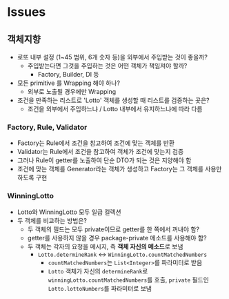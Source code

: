 # Issues
## 객체지향
- 로또 내부 설정 (1~45 범위, 6개 숫자 등)을 외부에서 주입받는 것이 좋을까?
  - 주입받는다면 그것을 주입하는 것은 어떤 객체가 책임져야 할까?
    - Factory, Builder, DI 등
- 모든 primitive 를 Wrapping 해야 하나?
  - 외부로 노출될 경우에만 Wrapping
- 조건을 만족하는 리스트로 'Lotto' 객체를 생성할 때 리스트를 검증하는 곳은?
  - 조건을 외부에서 주입하느냐 / Lotto 내부에서 유지하느냐에 따라 다름
### Factory, Rule, Validator
- Factory는 Rule에서 조건을 참고하여 조건에 맞는 객체를 반환
- Validator는 Rule에서 조건을 참고하여 객체가 조건에 맞는지 검증
- 그러나 Rule이 getter를 노출하여 단순 DTO가 되는 것은 지양해야 함
- 조건에 맞는 객체를 Generator라는 객체가 생성하고 Factory는 그 객체를 사용만 하도록 구현
### WinningLotto
- Lotto와 WinningLotto 모두 일급 컬렉션
- 두 객체를 비교하는 방법은?
  - 두 객체의 필드는 모두 private이므로 getter를 한 쪽에서 꺼내야 함?
  - getter를 사용하지 않을 경우 package-private 메소드를 사용해야 함?
  - 두 객체는 각자의 요청을 메시지, 즉 **객체 자신의 메소드**로 보냄
    - `Lotto.determineRank` <-> `WinningLotto.countMatchedNumbers`
      - `countMatchedNumbers`는 `List<Integer>`를 파라미터로 받음
      - `Lotto` 객체가 자신의 `determineRank`로 `winningLotto.countMatchedNumbers`를 호출,
        `private` 필드인 `Lotto.lottoNumbers`를 파라미터로 보냄